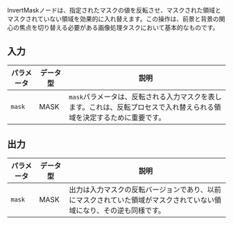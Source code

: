 
InvertMaskノードは、指定されたマスクの値を反転させ、マスクされた領域とマスクされていない領域を効果的に入れ替えます。この操作は、前景と背景の関心の焦点を切り替える必要がある画像処理タスクにおいて基本的なものです。

## 入力

| パラメータ | データ型 | 説明 |
|-----------|--------------|-------------|
| `mask`    | MASK         | `mask`パラメータは、反転される入力マスクを表します。これは、反転プロセスで入れ替えられる領域を決定するために重要です。 |

## 出力

| パラメータ | データ型 | 説明 |
|-----------|--------------|-------------|
| `mask`    | MASK         | 出力は入力マスクの反転バージョンであり、以前にマスクされていた領域がマスクされていない領域になり、その逆も同様です。 |
